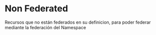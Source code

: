 # Non Federated
Recursos que no están federados en su definicion, para poder federar mediante la
federación del Namespace